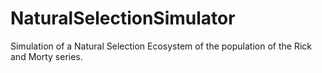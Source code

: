 # NaturalSelectionSimulator
Simulation of a Natural Selection Ecosystem of the population of the Rick and Morty series.
